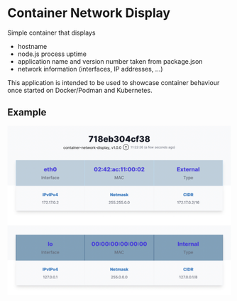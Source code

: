 # Container Network Display

Simple container that displays

- hostname
- node.js process uptime
- application name and version number taken from package.json
- network information (interfaces, IP addresses, ...)

This application is intended to be used to showcase container behaviour once started 
on Docker/Podman and Kubernetes. 

## Example
![Example](docs/screenshot.png "Example")
